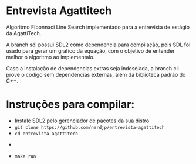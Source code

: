 # Entrevista Agattitech
Algoritmo Fibonnaci Line Search implementado para a entrevista de estágio da AgattiTech.

A branch sdl possui SDL2 como dependencia para compilação, pois SDL foi usado para gerar um grafico da equação, com o objetivo de entender melhor o algoritmo ao implementalo.

Caso a instalação de dependencias extras seja indesejada, a branch cli prove o codigo sem dependencias externas, além da biblioteca padrão do C++.

# Instruções para compilar:
* Instale SDL2 pelo gerenciador de pacotes da sua distro
* ```git clone https://github.com/nerdjp/entrevista-agattitech```
* ```cd entrevista-agattitech```
* ```git checkout sdl
* ```make run```
